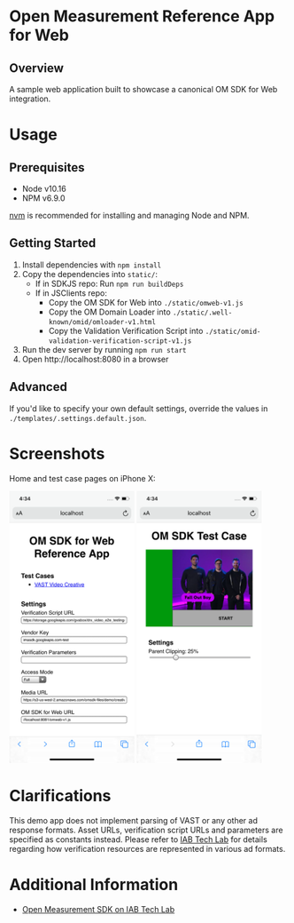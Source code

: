 # Open Measurement Reference App for Web

## Overview
A sample web application built to showcase a canonical OM SDK for Web integration.

# Usage

## Prerequisites
* Node v10.16
* NPM v6.9.0

[nvm] is recommended for installing and managing Node and NPM.

## Getting Started
1. Install dependencies with `npm install`
1. Copy the dependencies into `static/`:
    - If in SDKJS repo: Run `npm run buildDeps`
    - If in JSClients repo: 
        - Copy the OM SDK for Web into `./static/omweb-v1.js`
        - Copy the OM Domain Loader into `./static/.well-known/omid/omloader-v1.html`
        - Copy the Validation Verification Script into `./static/omid-validation-verification-script-v1.js`
1. Run the dev server by running `npm run start`
1. Open http://localhost:8080 in a browser

## Advanced
If you'd like to specify your own default settings, override the values in `./templates/.settings.default.json`.

# Screenshots

Home and test case pages on iPhone X:

<p float="left">
<img src="screenshots/iphone-root.png" width="226px"></img>
<img src="screenshots/iphone-video.png" width="226px"></img>
</p>

# Clarifications
This demo app does not implement parsing of VAST or any other ad response
formats. Asset URLs, verification script URLs and parameters are specified as
constants instead. Please refer to [IAB Tech Lab] for details regarding how
verification resources are represented in various ad formats.

# Additional Information
* [Open Measurement SDK on IAB Tech Lab]


[nvm]: https://github.com/nvm-sh/nvm
[IAB Tech Lab]: https://iabtechlab.com/standards/open-measurement-sdk/
[Open Measurement SDK on IAB Tech Lab]: https://iabtechlab.com/standards/open-measurement-sdk/
